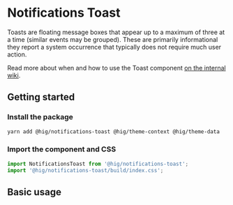# Notifications Toast

Toasts are floating message boxes that appear up to a maximum of three at a time (similar events may be grouped). These are primarily informational they report a system occurrence that typically does not require much user action.

Read more about when and how to use the Toast component [on the internal wiki](https://wiki.autodesk.com/display/HIG/Toasts).

## Getting started

### Install the package

```bash
yarn add @hig/notifications-toast @hig/theme-context @hig/theme-data
```

### Import the component and CSS

```js
import NotificationsToast from '@hig/notifications-toast';
import '@hig/notifications-toast/build/index.css';
```

## Basic usage

<!-- TODO: Write usage description -->
